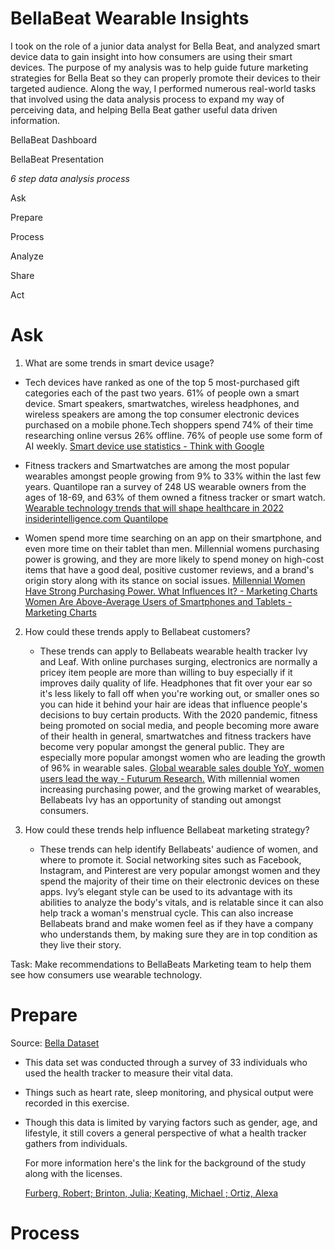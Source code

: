 # BellaBeat Wearable Insights
I took on the role of a junior data analyst for Bella Beat, and analyzed smart device data to gain insight into how consumers are using their smart devices. The purpose of my analysis was to help guide future marketing strategies for Bella Beat so they can properly promote their devices to their targeted audience. 
Along the way, I performed numerous real-world tasks that involved using the data analysis process to expand my way of perceiving data, and helping Bella Beat gather useful data driven information.

BellaBeat Dashboard

BellaBeat Presentation

_6 step data analysis process_

Ask

Prepare

Process

Analyze

Share

Act

# Ask

1. What are some trends in smart device usage?
* Tech devices have ranked as one of the top 5 most-purchased gift categories each of the past two years. 61% of people own a smart device. Smart speakers, smartwatches, wireless headphones, and wireless speakers are among the top consumer electronic devices purchased on a mobile phone.Tech shoppers spend 74% of their time researching online versus 26% offline. 76% of people use some form of AI weekly. [Smart device use statistics - Think with Google](https://www.thinkwithgoogle.com/future-of-marketing/emerging-technology/smart-device-use-statistics/)

* Fitness trackers and Smartwatches are among the most popular wearables amongst people growing from 9% to 33% within the last few years. Quantilope ran a survey of 248 US wearable owners from the ages of 18-69, and 63% of them owned a fitness tracker or smart watch. [Wearable technology trends that will shape healthcare in 2022 insiderintelligence.com
Quantilope](https://www.insiderintelligence.com/insights/top-healthcare-wearable-technology-trends/)

* Women spend more time searching on an app on their smartphone, and even more time on their tablet than men. Millennial womens purchasing power is growing, and they are more likely to spend money on high-cost items that have a good deal, positive customer reviews, and a brand's origin story along with its stance on social issues. [Millennial Women Have Strong Purchasing Power. What Influences It? - Marketing Charts Women Are Above-Average Users of Smartphones and Tablets - Marketing Charts](https://www.marketingcharts.com/demographics-and-audiences/women-demographics-and-audiences-82773) 

2. How could these trends apply to Bellabeat customers?
   * These trends can apply to Bellabeats wearable health tracker Ivy and Leaf. With online purchases surging, electronics are normally a pricey item people are more than willing to buy especially if it improves daily quality of life. Headphones that fit over your ear so it's less likely to fall off when you're working out, or smaller ones so you can hide it behind your hair are ideas that influence people's decisions to buy certain products. With the 2020 pandemic, fitness being promoted on social media, and people becoming more aware of their health in general, smartwatches and fitness trackers have become very popular amongst the general public. They are especially more popular amongst women who are leading the growth of 96%  in wearable sales. [Global wearable sales double YoY, women users lead the way - Futurum Research.](https://futurumresearch.com/pew-the-size-of-the-wearables-market-has-doubled-since-last-year/#:~:text=According%20to%20the%20study%2C%2021,to%20attract%20more%20male%20shoppers.) With millennial women increasing purchasing power, and the growing market of wearables, Bellabeats Ivy has an opportunity of standing out amongst consumers.

3. How could these trends help influence Bellabeat marketing strategy?
   * These trends can help identify Bellabeats' audience of women, and where to promote it. Social networking sites such as Facebook, Instagram, and Pinterest are very popular amongst women and they spend the majority of their time on their electronic devices on these apps. Ivy’s elegant style can be used to its advantage with its abilities to analyze the body's vitals, and is relatable since it can also help track a woman's menstrual cycle. This can also increase Bellabeats brand and make women feel as if they have a company who understands them, by making sure they are in top condition as they live their story.

  Task: Make recommendations to BellaBeats Marketing team to help them see how consumers use wearable technology.

# Prepare

Source: [Bella Dataset](https://www.kaggle.com/datasets/arashnic/fitbit)

* This data set was conducted through a survey of 33 individuals who used the health tracker to measure their vital data.
* Things such as heart rate, sleep monitoring, and physical output were recorded in this exercise.
* Though this data is limited by varying factors such as gender, age, and lifestyle, it still covers a general perspective of what a health tracker gathers from individuals.

  For more information here's the link  for the background of the study along with the licenses. 

  [Furberg, Robert; Brinton, Julia; Keating, Michael ; Ortiz, Alexa](https://zenodo.org/record/53894#.YMoUpnVKiP9)

# Process




  
